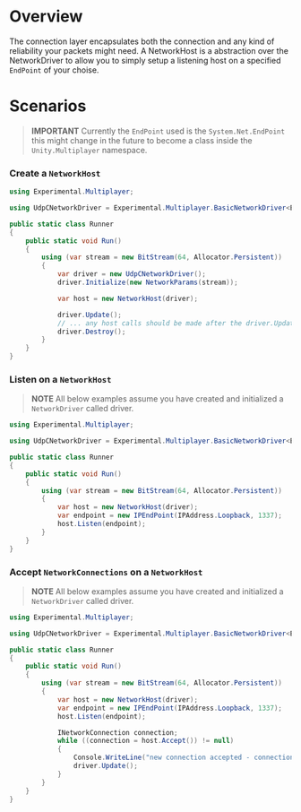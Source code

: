 # Overview

The connection layer encapsulates both the connection and any kind of reliability your packets might need.
A NetworkHost is a abstraction over the NetworkDriver to allow you to simply setup a listening host on a specified `EndPoint` of your choise.

# Scenarios

> **IMPORTANT** 
>   Currently the `EndPoint` used is the `System.Net.EndPoint` this might change in the future to become a class inside
    the `Unity.Multiplayer` namespace.

### Create a `NetworkHost`

```c#
using Experimental.Multiplayer;

using UdpCNetworkDriver = Experimental.Multiplayer.BasicNetworkDriver<Experimental.Multiplayer.IPv4UDPSocket>;

public static class Runner
{
    public static void Run()
    {
        using (var stream = new BitStream(64, Allocator.Persistent))
        {
            var driver = new UdpCNetworkDriver();
            driver.Initialize(new NetworkParams(stream));

            var host = new NetworkHost(driver);

            driver.Update();
            // ... any host calls should be made after the driver.Update();
            driver.Destroy();
        }
    }
}
```

### Listen on a `NetworkHost`

>  **NOTE**
>   All below examples assume you have created and initialized a `NetworkDriver` called driver.

```c#
using Experimental.Multiplayer;

using UdpCNetworkDriver = Experimental.Multiplayer.BasicNetworkDriver<Experimental.Multiplayer.IPv4UDPSocket>;

public static class Runner
{
    public static void Run()
    {
        using (var stream = new BitStream(64, Allocator.Persistent))
        {
            var host = new NetworkHost(driver);
            var endpoint = new IPEndPoint(IPAddress.Loopback, 1337);
            host.Listen(endpoint);
        }
    }
}
```

### Accept `NetworkConnections` on a `NetworkHost`

>  **NOTE**
>   All below examples assume you have created and initialized a `NetworkDriver` called driver.

```c#
using Experimental.Multiplayer;

using UdpCNetworkDriver = Experimental.Multiplayer.BasicNetworkDriver<Experimental.Multiplayer.IPv4UDPSocket>;

public static class Runner
{
    public static void Run()
    {
        using (var stream = new BitStream(64, Allocator.Persistent))
        {
            var host = new NetworkHost(driver);
            var endpoint = new IPEndPoint(IPAddress.Loopback, 1337);
            host.Listen(endpoint);

            INetworkConnection connection;
            while ((connection = host.Accept()) != null)
            {
                Console.WriteLine("new connection accepted - connectionid = " + connection.Id);
                driver.Update();
            }
        }
    }
}
```
